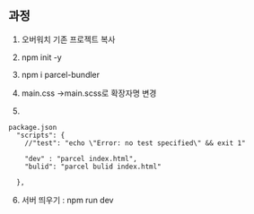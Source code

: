 ## 과정
1. 오버워치 기존 프로젝트 복사
1. npm init -y
1. npm i parcel-bundler
1. main.css ->main.scss로 확장자명 변경

1.
```
package.json
  "scripts": {
    //"test": "echo \"Error: no test specified\" && exit 1"
   
    "dev" : "parcel index.html",
    "bulid": "parcel bulid index.html"
  
  },

```
6. 서버 띄우기 : npm run dev
